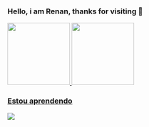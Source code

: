 ### Hello, i am Renan, thanks for visiting 👋

<div>
<a href="https://github.com/renanconti">
<img height="140em" src="https://github-readme-stats.vercel.app/api/top-langs/?username=renanconti&layout=compact&langs_count=7&theme=dracula"/>
<img height="140em" src="https://github-readme-stats.vercel.app/api?username=renanconti&show_icons=true&theme=dracula&include_all_commits=true&count_private=true"/>
</div>
  
<!--
**renanconti/renanconti** is a ✨ _special_ ✨ repository because its `README.md` (this file) appears on your GitHub profile.

Here are some ideas to get you started:

- 🔭 I’m currently working on ...
- 🌱 I’m currently learning ...
- 👯 I’m looking to collaborate on ...
- 🤔 I’m looking for help with ...
- 💬 Ask me about ...
- 📫 How to reach me: ...
- 😄 Pronouns: ...
- ⚡ Fun fact: ...
-->
### Estou aprendendo

  <img src="https://cdn.jsdelivr.net/gh/devicons/devicon/icons/python/python-original-wordmark.svg" />
